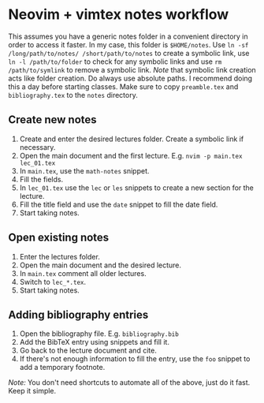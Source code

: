 # Neovim + vimtex notes workflow

This assumes you have a generic notes folder in a convenient directory in order to access it faster. In my case, this folder is `$HOME/notes`. Use `ln -sf /long/path/to/notes/ /short/path/to/notes` to create a symbolic link, use `ln -l /path/to/folder` to check for any symbolic links and use `rm /path/to/symlink` to remove a symbolic link. *Note* that symbolic link creation acts like folder creation. Do always use absolute paths. I recommend doing this a day before starting classes. Make sure to copy `preamble.tex` and `bibliography.tex` to the `notes` directory.

## Create new notes
1. Create and enter the desired lectures folder. Create a symbolic link if necessary.
2. Open the main document and the first lecture. E.g. `nvim -p main.tex lec_01.tex`
3. In `main.tex`, use the `math-notes` snippet.
4. Fill the fields.
5. In `lec_01.tex` use the `lec` or `les` snippets to create a new section for the lecture.
6. Fill the title field and use the `date` snippet to fill the date field.
7. Start taking notes.

## Open existing notes
1. Enter the lectures folder.
2. Open the main document and the desired lecture.
3. In `main.tex` comment all older lectures.
4. Switch to `lec_*.tex`.
5. Start taking notes.

## Adding bibliography entries
1. Open the bibliography file. E.g. `bibliography.bib`
2. Add the BibTeX entry using snippets and fill it.
3. Go back to the lecture document and cite.
4. If there's not enough information to fill the entry, use the `foo` snippet to add a temporary footnote.

*Note:* You don't need shortcuts to automate all of the above, just do it fast. Keep it simple.
